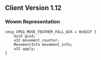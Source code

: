 ## Client Version 1.12

### Wowm Representation
```rust,ignore
cmsg CMSG_MOVE_FEATHER_FALL_ACK = 0x02CF {
    Guid guid;    
    u32 movement_counter;    
    MovementInfo movement_info;    
    u32 apply;    
}

```

